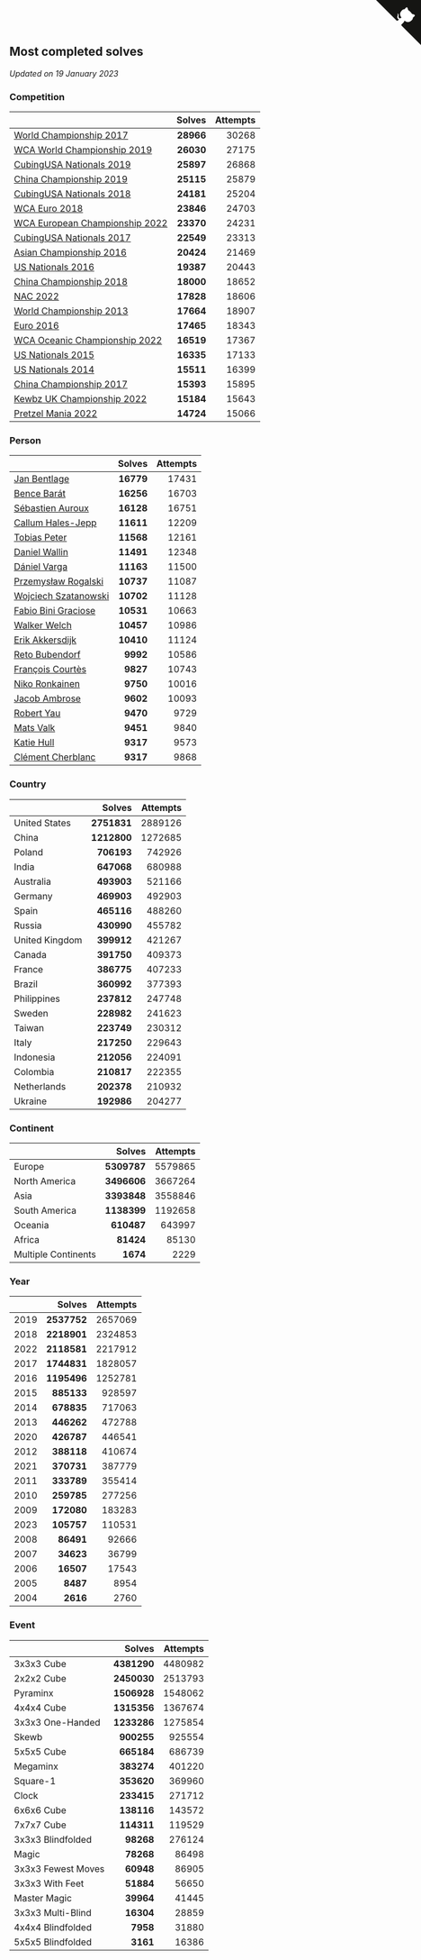 ## Most completed solves

*Updated on 19 January 2023*


### Competition

|  | Solves | Attempts |
| :--- | ---: | ---: |
| [World Championship 2017](https://www.worldcubeassociation.org/competitions/WC2017) | **28966** | 30268 |
| [WCA World Championship 2019](https://www.worldcubeassociation.org/competitions/WC2019) | **26030** | 27175 |
| [CubingUSA Nationals 2019](https://www.worldcubeassociation.org/competitions/CubingUSANationals2019) | **25897** | 26868 |
| [China Championship 2019](https://www.worldcubeassociation.org/competitions/ChinaChampionship2019) | **25115** | 25879 |
| [CubingUSA Nationals 2018](https://www.worldcubeassociation.org/competitions/CubingUSANationals2018) | **24181** | 25204 |
| [WCA Euro 2018](https://www.worldcubeassociation.org/competitions/Euro2018) | **23846** | 24703 |
| [WCA European Championship 2022](https://www.worldcubeassociation.org/competitions/Euro2022) | **23370** | 24231 |
| [CubingUSA Nationals 2017](https://www.worldcubeassociation.org/competitions/CubingUSANationals2017) | **22549** | 23313 |
| [Asian Championship 2016](https://www.worldcubeassociation.org/competitions/AsianChampionship2016) | **20424** | 21469 |
| [US Nationals 2016](https://www.worldcubeassociation.org/competitions/USNationals2016) | **19387** | 20443 |
| [China Championship 2018](https://www.worldcubeassociation.org/competitions/ChinaChampionship2018) | **18000** | 18652 |
| [NAC 2022](https://www.worldcubeassociation.org/competitions/NAC2022) | **17828** | 18606 |
| [World Championship 2013](https://www.worldcubeassociation.org/competitions/WC2013) | **17664** | 18907 |
| [Euro 2016](https://www.worldcubeassociation.org/competitions/Euro2016) | **17465** | 18343 |
| [WCA Oceanic Championship 2022](https://www.worldcubeassociation.org/competitions/OC2022) | **16519** | 17367 |
| [US Nationals 2015](https://www.worldcubeassociation.org/competitions/USNationals2015) | **16335** | 17133 |
| [US Nationals 2014](https://www.worldcubeassociation.org/competitions/USNationals2014) | **15511** | 16399 |
| [China Championship 2017](https://www.worldcubeassociation.org/competitions/ChinaChampionship2017) | **15393** | 15895 |
| [Kewbz UK Championship 2022](https://www.worldcubeassociation.org/competitions/KewbzUKChampionship2022) | **15184** | 15643 |
| [Pretzel Mania 2022](https://www.worldcubeassociation.org/competitions/PretzelMania2022) | **14724** | 15066 |

### Person

|  | Solves | Attempts |
| :--- | ---: | ---: |
| [Jan Bentlage](https://www.worldcubeassociation.org/persons/2010BENT01) | **16779** | 17431 |
| [Bence Barát](https://www.worldcubeassociation.org/persons/2008BARA01) | **16256** | 16703 |
| [Sébastien Auroux](https://www.worldcubeassociation.org/persons/2008AURO01) | **16128** | 16751 |
| [Callum Hales-Jepp](https://www.worldcubeassociation.org/persons/2012HALE01) | **11611** | 12209 |
| [Tobias Peter](https://www.worldcubeassociation.org/persons/2014PETE03) | **11568** | 12161 |
| [Daniel Wallin](https://www.worldcubeassociation.org/persons/2013WALL03) | **11491** | 12348 |
| [Dániel Varga](https://www.worldcubeassociation.org/persons/2008VARG01) | **11163** | 11500 |
| [Przemysław Rogalski](https://www.worldcubeassociation.org/persons/2013ROGA02) | **10737** | 11087 |
| [Wojciech Szatanowski](https://www.worldcubeassociation.org/persons/2011SZAT01) | **10702** | 11128 |
| [Fabio Bini Graciose](https://www.worldcubeassociation.org/persons/2010GRAC02) | **10531** | 10663 |
| [Walker Welch](https://www.worldcubeassociation.org/persons/2011WELC01) | **10457** | 10986 |
| [Erik Akkersdijk](https://www.worldcubeassociation.org/persons/2005AKKE01) | **10410** | 11124 |
| [Reto Bubendorf](https://www.worldcubeassociation.org/persons/2012BUBE01) | **9992** | 10586 |
| [François Courtès](https://www.worldcubeassociation.org/persons/2008COUR01) | **9827** | 10743 |
| [Niko Ronkainen](https://www.worldcubeassociation.org/persons/2010RONK01) | **9750** | 10016 |
| [Jacob Ambrose](https://www.worldcubeassociation.org/persons/2010AMBR01) | **9602** | 10093 |
| [Robert Yau](https://www.worldcubeassociation.org/persons/2009YAUR01) | **9470** | 9729 |
| [Mats Valk](https://www.worldcubeassociation.org/persons/2007VALK01) | **9451** | 9840 |
| [Katie Hull](https://www.worldcubeassociation.org/persons/2010HULL01) | **9317** | 9573 |
| [Clément Cherblanc](https://www.worldcubeassociation.org/persons/2014CHER05) | **9317** | 9868 |

### Country

|  | Solves | Attempts |
| :--- | ---: | ---: |
| United States | **2751831** | 2889126 |
| China | **1212800** | 1272685 |
| Poland | **706193** | 742926 |
| India | **647068** | 680988 |
| Australia | **493903** | 521166 |
| Germany | **469903** | 492903 |
| Spain | **465116** | 488260 |
| Russia | **430990** | 455782 |
| United Kingdom | **399912** | 421267 |
| Canada | **391750** | 409373 |
| France | **386775** | 407233 |
| Brazil | **360992** | 377393 |
| Philippines | **237812** | 247748 |
| Sweden | **228982** | 241623 |
| Taiwan | **223749** | 230312 |
| Italy | **217250** | 229643 |
| Indonesia | **212056** | 224091 |
| Colombia | **210817** | 222355 |
| Netherlands | **202378** | 210932 |
| Ukraine | **192986** | 204277 |

### Continent

|  | Solves | Attempts |
| :--- | ---: | ---: |
| Europe | **5309787** | 5579865 |
| North America | **3496606** | 3667264 |
| Asia | **3393848** | 3558846 |
| South America | **1138399** | 1192658 |
| Oceania | **610487** | 643997 |
| Africa | **81424** | 85130 |
| Multiple Continents | **1674** | 2229 |

### Year

|  | Solves | Attempts |
| :--- | ---: | ---: |
| 2019 | **2537752** | 2657069 |
| 2018 | **2218901** | 2324853 |
| 2022 | **2118581** | 2217912 |
| 2017 | **1744831** | 1828057 |
| 2016 | **1195496** | 1252781 |
| 2015 | **885133** | 928597 |
| 2014 | **678835** | 717063 |
| 2013 | **446262** | 472788 |
| 2020 | **426787** | 446541 |
| 2012 | **388118** | 410674 |
| 2021 | **370731** | 387779 |
| 2011 | **333789** | 355414 |
| 2010 | **259785** | 277256 |
| 2009 | **172080** | 183283 |
| 2023 | **105757** | 110531 |
| 2008 | **86491** | 92666 |
| 2007 | **34623** | 36799 |
| 2006 | **16507** | 17543 |
| 2005 | **8487** | 8954 |
| 2004 | **2616** | 2760 |

### Event

|  | Solves | Attempts |
| :--- | ---: | ---: |
| 3x3x3 Cube | **4381290** | 4480982 |
| 2x2x2 Cube | **2450030** | 2513793 |
| Pyraminx | **1506928** | 1548062 |
| 4x4x4 Cube | **1315356** | 1367674 |
| 3x3x3 One-Handed | **1233286** | 1275854 |
| Skewb | **900255** | 925554 |
| 5x5x5 Cube | **665184** | 686739 |
| Megaminx | **383274** | 401220 |
| Square-1 | **353620** | 369960 |
| Clock | **233415** | 271712 |
| 6x6x6 Cube | **138116** | 143572 |
| 7x7x7 Cube | **114311** | 119529 |
| 3x3x3 Blindfolded | **98268** | 276124 |
| Magic | **78268** | 86498 |
| 3x3x3 Fewest Moves | **60948** | 86905 |
| 3x3x3 With Feet | **51884** | 56650 |
| Master Magic | **39964** | 41445 |
| 3x3x3 Multi-Blind | **16304** | 28859 |
| 4x4x4 Blindfolded | **7958** | 31880 |
| 5x5x5 Blindfolded | **3161** | 16386 |


<a href="https://github.com/JustinTimeCuber/wca_statistics" class="github-corner" aria-label="View source on Github"><svg width="80" height="80" viewBox="0 0 250 250" style="fill:#151513; color:#fff; position: absolute; top: 0; border: 0; right: 0;" aria-hidden="true"><path d="M0,0 L115,115 L130,115 L142,142 L250,250 L250,0 Z"></path><path d="M128.3,109.0 C113.8,99.7 119.0,89.6 119.0,89.6 C122.0,82.7 120.5,78.6 120.5,78.6 C119.2,72.0 123.4,76.3 123.4,76.3 C127.3,80.9 125.5,87.3 125.5,87.3 C122.9,97.6 130.6,101.9 134.4,103.2" fill="currentColor" style="transform-origin: 130px 106px;" class="octo-arm"></path><path d="M115.0,115.0 C114.9,115.1 118.7,116.5 119.8,115.4 L133.7,101.6 C136.9,99.2 139.9,98.4 142.2,98.6 C133.8,88.0 127.5,74.4 143.8,58.0 C148.5,53.4 154.0,51.2 159.7,51.0 C160.3,49.4 163.2,43.6 171.4,40.1 C171.4,40.1 176.1,42.5 178.8,56.2 C183.1,58.6 187.2,61.8 190.9,65.4 C194.5,69.0 197.7,73.2 200.1,77.6 C213.8,80.2 216.3,84.9 216.3,84.9 C212.7,93.1 206.9,96.0 205.4,96.6 C205.1,102.4 203.0,107.8 198.3,112.5 C181.9,128.9 168.3,122.5 157.7,114.1 C157.9,116.9 156.7,120.9 152.7,124.9 L141.0,136.5 C139.8,137.7 141.6,141.9 141.8,141.8 Z" fill="currentColor" class="octo-body"></path></svg></a><style>.github-corner:hover .octo-arm{animation:octocat-wave 560ms ease-in-out}@keyframes octocat-wave{0%,100%{transform:rotate(0)}20%,60%{transform:rotate(-25deg)}40%,80%{transform:rotate(10deg)}}@media (max-width:500px){.github-corner:hover .octo-arm{animation:none}.github-corner .octo-arm{animation:octocat-wave 560ms ease-in-out}}</style>
